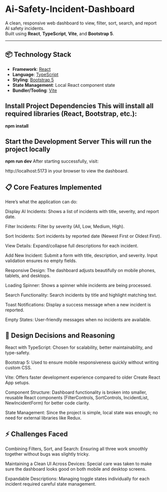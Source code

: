 
# Ai-Safety-Incident-Dashboard
A clean, responsive web dashboard to view, filter, sort, search, and report AI safety incidents.  
Built using **React**, **TypeScript**, **Vite**, and **Bootstrap 5**.

---

## 📦 Technology Stack

- **Framework**: [React](https://react.dev/)
- **Language**: [TypeScript](https://www.typescriptlang.org/)
- **Styling**: [Bootstrap 5](https://getbootstrap.com/)
- **State Management**: Local React component state
- **Bundler/Tooling**: [Vite](https://vitejs.dev/)

## Install Project Dependencies This will install all required libraries (React, Bootstrap, etc.):
**npm install**

## Start the Development Server This will run the project locally
**npm run dev**
After starting successfully, visit:

http://localhost:5173
in your browser to view the dashboard.

## 📋 Core Features Implemented
Here’s what the application can do:

Display AI Incidents: Shows a list of incidents with title, severity, and report date.

Filter Incidents: Filter by severity (All, Low, Medium, High).

Sort Incidents: Sort incidents by reported date (Newest First or Oldest First).

View Details: Expand/collapse full descriptions for each incident.

Add New Incident: Submit a form with title, description, and severity. Input validation ensures no empty fields.

Responsive Design:
The dashboard adjusts beautifully on mobile phones, tablets, and desktops.

Loading Spinner: Shows a spinner while incidents are being processed.

Search Functionality: Search incidents by title and highlight matching text.

Toast Notifications: Display a success message when a new incident is reported.

Empty States: User-friendly messages when no incidents are available.

## 🎨 Design Decisions and Reasoning
React with TypeScript: Chosen for scalability, better maintainability, and type-safety.

Bootstrap 5: Used to ensure mobile responsiveness quickly without writing custom CSS.

Vite: Offers faster development experience compared to older Create React App setups.

Component Structure: Dashboard functionality is broken into smaller, reusable React components (FilterControls, SortControls, IncidentList, NewIncidentForm) for better code clarity.

State Management: Since the project is simple, local state was enough; no need for external libraries like Redux.

## ⚡ Challenges Faced
Combining Filters, Sort, and Search: Ensuring all three work smoothly together without bugs was slightly tricky.

Maintaining a Clean UI Across Devices: Special care was taken to make sure the dashboard looks good on both mobile and desktop screens.

Expandable Descriptions: Managing toggle states individually for each incident required careful state management.
